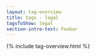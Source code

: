```yaml
---
layout: tag-overview
title: tags - legal
tagsToShow: legal
section-intro-text: Foobar
---
```


{% include tag-overview.html %}